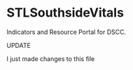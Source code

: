 # STLSouthsideVitals
Indicators and Resource Portal for DSCC.

UPDATE

I just made changes to this file
